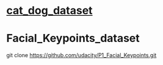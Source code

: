 # [cat_dog_dataset](https://www.kaggle.com/datasets/tongpython/cat-and-dog)

# Facial_Keypoints_dataset
git clone https://github.com/udacity/P1_Facial_Keypoints.git